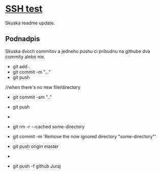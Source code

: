 # [SSH test](SSH-test)
Skuska readme update.

## Podnadpis

Skuska dvoch commitov a jedneho pushu ci pribudnu na githube dva commity alebo nie.

* git add .
* git commit -m "..."
* git push

//when there's no new file/directory
* git commit -am ".."
* git push


* 
* git rm -r --cached some-directory
* git commit -m 'Remove the now ignored directory "some-directory"'
* git push origin master
* 


* git push -f github Juraj
